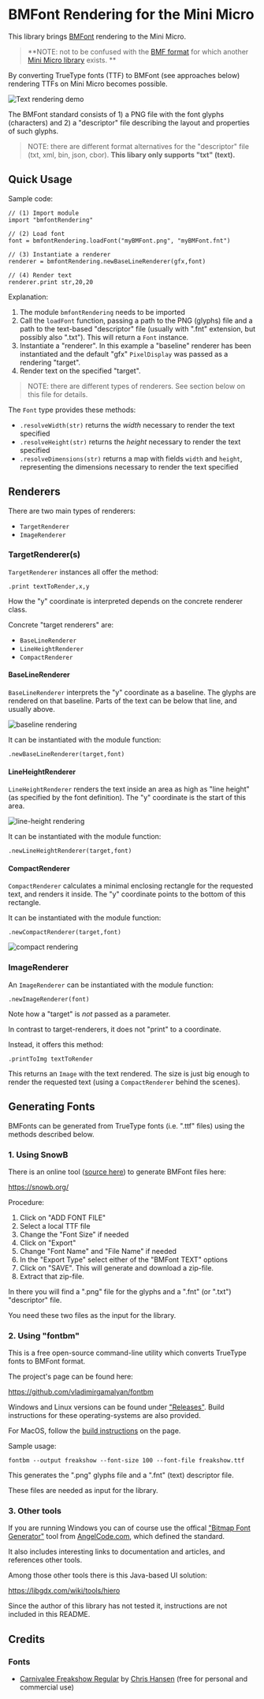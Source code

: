 # BMFont Rendering for the Mini Micro

This library brings [BMFont](http://www.angelcode.com/products/bmfont/) rendering to the Mini Micro.

> **NOTE: not to be confused with the [BMF format](https://bmf.php5.cz/) for which another [Mini Micro library](https://github.com/JoeStrout/minimicro-fonts) exists. **

By converting TrueType fonts (TTF) to BMFont (see approaches below) rendering TTFs on Mini Micro becomes possible.

![Text rendering demo](./doc-assets/screenshot_small.png)

The BMFont standard consists of 1) a PNG file with the font glyphs (characters) and 2) a "descriptor" file describing the layout and properties of such glyphs.

> NOTE: there are different format alternatives for the "descriptor" file (txt, xml, bin, json, cbor). **This libary only supports "txt" (text).**

## Quick Usage

Sample code:

```
// (1) Import module
import "bmfontRendering"

// (2) Load font
font = bmfontRendering.loadFont("myBMFont.png", "myBMFont.fnt")

// (3) Instantiate a renderer
renderer = bmfontRendering.newBaseLineRenderer(gfx,font)

// (4) Render text
renderer.print str,20,20
```

Explanation:

1. The module `bmfontRendering` needs to be imported
2. Call the `loadFont` function, passing a path to the PNG (glyphs) file and a path to the text-based "descriptor" file (usually with ".fnt" extension, but possibly also ".txt"). This will return a `Font` instance.
3. Instantiate a "renderer". In this example a "baseline" renderer has been instantiated and the default "gfx" `PixelDisplay` was passed as a rendering "target".
4. Render text on the specified "target".

> NOTE: there are different types of renderers. See section below on this file for details.

The `Font` type provides these methods:

* `.resolveWidth(str)` returns the _width_ necessary to render the text specified
* `.resolveHeight(str)` returns the _height_ necessary to render the text specified
* `.resolveDimensions(str)` returns a map with fields `width` and `height`, representing the dimensions necessary to render the text specified

## Renderers

There are two main types of renderers:

* `TargetRenderer`
* `ImageRenderer`

### TargetRenderer(s)

`TargetRenderer` instances all offer the method:

```
.print textToRender,x,y
```

How the "y" coordinate is interpreted depends on the concrete renderer class.

Concrete "target renderers" are:

* `BaseLineRenderer`
* `LineHeightRenderer`
* `CompactRenderer`

#### BaseLineRenderer

`BaseLineRenderer` interprets the "y" coordinate as a baseline. The glyphs are rendered on that baseline. Parts of the text can be below that line, and usually above.

![baseline rendering](./doc-assets/baseline-rendering.png)

It can be instantiated with the module function:

```
.newBaseLineRenderer(target,font)
```

#### LineHeightRenderer

`LineHeightRenderer` renders the text inside an area as high as "line height" (as specified by the font definition). The "y" coordinate is the start of this area.

![line-height rendering](./doc-assets/line-height-rendering.png)

It can be instantiated with the module function:

```
.newLineHeightRenderer(target,font)
```

#### CompactRenderer

`CompactRenderer` calculates a minimal enclosing rectangle for the requested text, and renders it inside. The "y" coordinate points to the bottom of this rectangle.

It can be instantiated with the module function:

```
.newCompactRenderer(target,font)
```

![compact rendering](./doc-assets/compact-rendering.png)

### ImageRenderer

An `ImageRenderer` can be instantiated with the module function:

```
.newImageRenderer(font)
```

Note how a "target" is _not_ passed as a parameter.

In contrast to target-renderers, it does not "print" to a coordinate.

Instead, it offers this method:

```
.printToImg textToRender
```

This returns an `Image` with the text rendered. The size is just big enough to render the requested text (using a `CompactRenderer` behind the scenes).

## Generating Fonts

BMFonts can be generated from  TrueType fonts (i.e. ".ttf" files) using the methods described below. 

### 1. Using SnowB

There is an online tool ([source here](https://github.com/SilenceLeo/snowb-bmf)) to generate BMFont files here:

https://snowb.org/

Procedure:

1. Click on "ADD FONT FILE"
2. Select a local TTF file
3. Change the "Font Size" if needed
4. Click on "Export"
5. Change "Font Name" and "File Name" if needed
6. In the "Export Type" select either of the "BMFont TEXT" options
7. Click on "SAVE". This will generate and download a zip-file.
8. Extract that zip-file.

In there you will find a ".png" file for the glyphs and a ".fnt" (or ".txt") "descriptor" file.

You need these two files as the input for the library.

### 2. Using "fontbm"

This is a free open-source command-line utility which converts TrueType fonts to BMFont format.

The project's page can be found here:

https://github.com/vladimirgamalyan/fontbm

Windows and Linux versions can be found under ["Releases"](https://github.com/vladimirgamalyan/fontbm/releases). Build instructions for these operating-systems are also provided.

For MacOS, follow the [build instructions](https://github.com/vladimirgamalyan/fontbm#building-macos) on the page.

Sample usage:

```
fontbm --output freakshow --font-size 100 --font-file freakshow.ttf
```

This generates the ".png" glyphs file and a ".fnt" (text) descriptor file.

These files are needed as input for the library.

### 3. Other tools

If you are running Windows you can of course use the offical ["Bitmap Font Generator"](https://www.angelcode.com/products/bmfont/) tool from [AngelCode.com](https://www.angelcode.com/), which defined the standard.

It also includes interesting links to documentation and articles, and references other tools.

Among those other tools there is this Java-based UI solution:

https://libgdx.com/wiki/tools/hiero

Since the author of this library has not tested it, instructions are not included in this README.

## Credits

### Fonts

* [Carnivalee Freakshow Regular](https://www.1001fonts.com/carnivalee-freakshow-font.html) by [Chris Hansen](https://www.1001fonts.com/users/chrisx/) (free for personal and commercial use)
